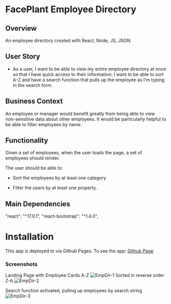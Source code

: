 # FacePlant Employee Directory

## Overview

An employee directory created with React, Node, JS, JSON.

## User Story

- As a user, I want to be able to view my entire employee directory at once so that I have quick access to their information. I want to be able to sort A-Z and have a search function that pulls up the employee as I'm typing in the search form.

## Business Context

An employee or manager would benefit greatly from being able to view non-sensitive data about other employees. It would be particularly helpful to be able to filter employees by name.

## Functionality

Given a set of employees, when the user loads the page, a set of employees should render.

The user should be able to:

- Sort the employees by at least one category

- Filter the users by at least one property.

## Main Dependencies

"react": "^17.0.1",
"react-bootstrap": "^1.4.0",


# Installation

This app is deployed to via Github Pages. To see the app:
[Github Page]()

### Screenshots

Landing Page with Employee Cards A-Z
![EmpDir-1](https://user-images.githubusercontent.com/5247408/98570235-72a48c00-2270-11eb-8c56-d8e902b001ac.png)
Sorted in reverse order Z-A
![EmpDir-2](https://user-images.githubusercontent.com/5247408/98570286-82bc6b80-2270-11eb-964b-c05889ebb641.png)

Search function activated, pulling up employees by search string
![EmpDir-3](https://user-images.githubusercontent.com/5247408/98570314-8cde6a00-2270-11eb-8ac4-35e4626b17aa.png)
